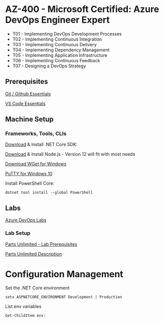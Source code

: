 # AZ-400 - Microsoft Certified: Azure DevOps Engineer Expert

- T01 - Implementing DevOps Development Processes
- T02 - Implementing Continuous Integration
- T03 - Implementing Continuous Delivery
- T04 - Implementing Dependency Management
- T05 - Implementing Application Infrastructure
- T06 - Implementing Continuous Feedback
- T07 - Designing a DevOps Strategy

## Prerequisites

[Git / Github Essentials](/Prerequisites/Git/readme.md)

[VS Code Essentials](/Prerequisites/VSCode/readme.md)

## Machine Setup

### Frameworks, Tools, CLIs

[Download](https://dotnet.microsoft.com/download) & Install .NET Core SDK:

[Download](https://nodejs.org/en/) & Install Node.js - Version 12 will fit with most needs

[Download WGet for Windows](https://eternallybored.org/misc/wget/)

[PuTTY for Windows 10](https://the.earth.li/~sgtatham/putty/latest/w64/putty-64bit-0.73-installer.msi)

Install PowerShell Core:

```
dotnet tool install --global PowerShell
```

## Labs

[Azure DevOps Labs](https://www.azuredevopslabs.com/labs/azuredevops/)

### Lab Setup

[Parts Unlimited - Lab Prerequisites](https://azuredevopslabs.com/labs/azuredevops/prereq/)

[Parts Unlimited Description](https://microsoft.github.io/PartsUnlimited/)

# Configuration Management

Set the .NET Core environment

```
setx ASPNETCORE_ENVIRONMENT Development | Production
```

List env variables

```
Get-ChildItem env:
```
